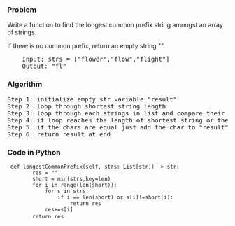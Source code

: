 <h3> Problem </h3>
Write a function to find the longest common prefix string amongst an array of strings.

If there is no common prefix, return an empty string "".

<pre>
    Input: strs = ["flower","flow","flight"]
    Output: "fl"
</pre>

<h3> Algorithm </h3>
<pre>
Step 1: initialize empty str variable "result"
Step 2: loop through shortest string length 
Step 3: loop through each strings in list and compare their values with the shortest one
Step 4: if loop reaches the length of shortest string or the values aren't equal anymore then return result
Step 5: if the chars are equal just add the char to "result"
Step 6: return result at end 
</pre>

<h3> Code in Python </h3>

<pre><code> def longestCommonPrefix(self, strs: List[str]) -> str:
        res = ""
        short = min(strs,key=len)
        for i in range(len(short)):
            for s in strs:
                if i == len(short) or s[i]!=short[i]:
                    return res
            res+=s[i]
        return res </code> </pre>
